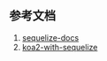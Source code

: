 ## 参考文档
1. [sequelize-docs](https://demopark.github.io/sequelize-docs-Zh-CN/)
2. [koa2-with-sequelize](https://github.com/fengyun2/koa2-with-sequelize)